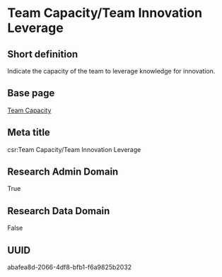 # Team Capacity/Team Innovation Leverage
## Short definition
Indicate the capacity of the team to leverage knowledge for innovation.
## Base page
[Team Capacity](https://github.com/EuroCRIS/CASRAI-Dictionairies/blob/main/Objects/Team%20Capacity.md)
## Meta title
csr:Team Capacity/Team Innovation Leverage
## Research Admin Domain
True
## Research Data Domain
False
## UUID
abafea8d-2066-4df8-bfb1-f6a9825b2032
